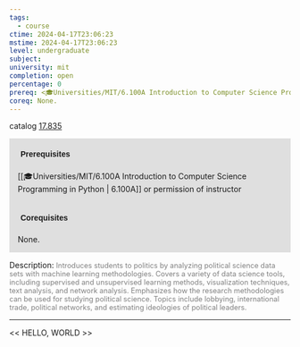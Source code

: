 ```yaml
---
tags:
  - course
ctime: 2024-04-17T23:06:23
mstime: 2024-04-17T23:06:23
level: undergraduate
subject: 
university: mit
completion: open
percentage: 0
prereq: <🎓Universities/MIT/6.100A Introduction to Computer Science Programming in Python> or permission of instructor
coreq: None.
---
```


catalog [17.835](http://student.mit.edu/catalog/m17b.html#17.835)

<span style="display: block; padding: 15px; background-color: rgb(100, 100, 100, 0.2);"><font id="m_prereq1646_0" style="display: block; font-family: Arial, sans-serif; font-weight: bold; padding: 5px">Prerequisites</font><br><span id="prereq1646_0">[[🎓Universities/MIT/6.100A Introduction to Computer Science Programming in Python | 6.100A]] or permission of instructor</span></span>
<span style="display: block; padding: 15px; background-color: rgb(100, 100, 100, 0.2);"><font id="m_coreq1646_0" style="display: block; font-family: Arial, sans-serif; font-weight: bold; padding: 5px">Corequisites</font><br><span id="coreq1646_0">None.</span></span>

<font style="">Description:</font>
<font style="color: grey; font-size: 0.8rem;">Introduces students to politics by analyzing political science data sets with machine learning methodologies. Covers a variety of data science tools, including supervised and unsupervised learning methods, visualization techniques, text analysis, and network analysis. Emphasizes how the research methodologies can be used for studying political science. Topics include lobbying, international trade, political networks, and estimating ideologies of political leaders.</font>



---

<< HELLO, WORLD >>
